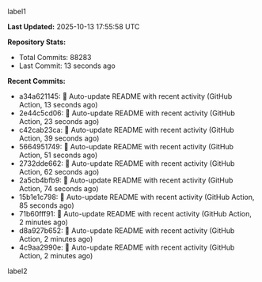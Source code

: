 
label1 
<!-- ACTIVITY_START -->
**Last Updated:** 2025-10-13 17:55:58 UTC

**Repository Stats:**
- Total Commits: 88283
- Last Commit: 13 seconds ago

**Recent Commits:**
- a34a621145: 🤖 Auto-update README with recent activity (GitHub Action, 13 seconds ago)
- 2e44c5cd06: 🤖 Auto-update README with recent activity (GitHub Action, 23 seconds ago)
- c42cab23ca: 🤖 Auto-update README with recent activity (GitHub Action, 39 seconds ago)
- 5664951749: 🤖 Auto-update README with recent activity (GitHub Action, 51 seconds ago)
- 2732dde662: 🤖 Auto-update README with recent activity (GitHub Action, 62 seconds ago)
- 2a5cb4bfb9: 🤖 Auto-update README with recent activity (GitHub Action, 74 seconds ago)
- 15b1e1c798: 🤖 Auto-update README with recent activity (GitHub Action, 85 seconds ago)
- 71b60fff91: 🤖 Auto-update README with recent activity (GitHub Action, 2 minutes ago)
- d8a927b652: 🤖 Auto-update README with recent activity (GitHub Action, 2 minutes ago)
- 4c9aa2990e: 🤖 Auto-update README with recent activity (GitHub Action, 2 minutes ago)
<!-- ACTIVITY_END -->

label2
